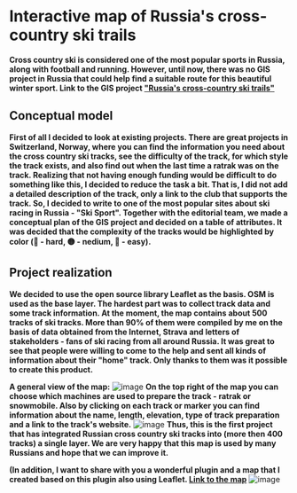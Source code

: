 # Interactive map of Russia's cross-country ski trails
__Cross country ski is considered one of the most popular sports in Russia, along with football and running. However, until now, there was no GIS project in Russia that could help find a suitable route for this beautiful winter sport. Link to the GIS project ["Russia's cross-country ski trails"](https://www.skisport.ru/ski-trail-map/)__
## Conceptual model
__First of all I decided to look at existing projects. There are great projects in Switzerland, Norway, where you can find the information you need about the cross country ski tracks, see the difficulty of the track, for which style the track exists, and also find out when the last time a ratrak was on the track.
Realizing that not having enough funding would be difficult to do something like this, I decided to reduce the task a bit. That is, I did not add a detailed description of the track, only a link to the club that supports the track. 
So, I decided to write to one of the most popular sites about ski racing in Russia - "Ski Sport". Together with the editorial team, we made a conceptual plan of the GIS project and decided on a table of attributes. It was decided that the complexity of the tracks would be highlighted by color (🔴 - hard, 🟡 - nedium, 🔵 - easy).__
## Project realization
__We decided to use the open source library Leaflet as the basis. OSM is used as the base layer. The hardest part was to collect track data and some track information. At the moment, the map contains about 500 tracks of ski tracks. More than 90% of them were compiled by me on the basis of data obtained from the Internet, Strava and letters of stakeholders - fans of ski racing from all around Russia. It was great to see that people were willing to come to the help and sent all kinds of information about their "home" track. Only thanks to them was it possible to create this product.__

__A general view of the map:__
![image](https://github.com/MoiseyT/Cross-country-ski-trails-/assets/101183971/754f4827-3ecd-4cfa-ade7-d180b4db8238)
__On the top right of the map you can choose which machines are used to prepare the track - ratrak or snowmobile.
Also by clicking on each track or marker you can find information about the name, length, elevation, type of track preparation and a link to the track's website.__
![image](https://github.com/MoiseyT/Cross-country-ski-trails-/assets/101183971/957546fe-0e8e-478a-97c7-caf007e16f3f)
__Thus, this is the first project that has integrated Russian cross country ski tracks into (more then 400 tracks) a single layer. We are very happy that this map is used by many Russians and hope that we can improve it.__

__(In addition, I want to share with you a wonderful plugin and a map that I created based on this plugin also using Leaflet. [Link to the map](https://skimsu.ru/?action=content&section=tracks&sub=bgazon)__
![image](https://github.com/MoiseyT/Cross-country-ski-trails-/assets/101183971/351ea56b-830a-4ec7-98f1-ab78c9032bfa)


